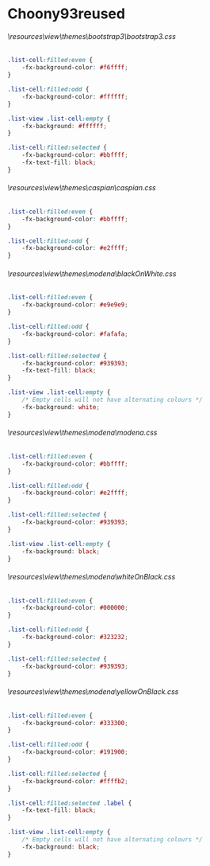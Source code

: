 # Choony93reused
###### \resources\view\themes\bootstrap3\bootstrap3.css
``` css
.list-cell:filled:even {
    -fx-background-color: #f6ffff;
}

.list-cell:filled:odd {
    -fx-background-color: #ffffff;
}

.list-view .list-cell:empty {
    -fx-background: #ffffff;
}

.list-cell:filled:selected {
    -fx-background-color: #bbffff;
	-fx-text-fill: black;
}
```
###### \resources\view\themes\caspian\caspian.css
``` css
.list-cell:filled:even {
    -fx-background-color: #bbffff;
}

.list-cell:filled:odd {
    -fx-background-color: #e2ffff;
}
```
###### \resources\view\themes\modena\blackOnWhite.css
``` css
.list-cell:filled:even {
    -fx-background-color: #e9e9e9;
}

.list-cell:filled:odd {
    -fx-background-color: #fafafa;
}

.list-cell:filled:selected {
    -fx-background-color: #939393;
	-fx-text-fill: black;
}

.list-view .list-cell:empty {
    /* Empty cells will not have alternating colours */
    -fx-background: white;
}

```
###### \resources\view\themes\modena\modena.css
``` css
.list-cell:filled:even {
    -fx-background-color: #bbffff;
}

.list-cell:filled:odd {
    -fx-background-color: #e2ffff;
}

.list-cell:filled:selected {
    -fx-background-color: #939393;
}

.list-view .list-cell:empty {
    -fx-background: black;
}
```
###### \resources\view\themes\modena\whiteOnBlack.css
``` css
.list-cell:filled:even {
    -fx-background-color: #000000;
}

.list-cell:filled:odd {
    -fx-background-color: #323232;
}

.list-cell:filled:selected {
    -fx-background-color: #939393;
}
```
###### \resources\view\themes\modena\yellowOnBlack.css
``` css
.list-cell:filled:even {
    -fx-background-color: #333300;
}

.list-cell:filled:odd {
    -fx-background-color: #191900;
}

.list-cell:filled:selected {
    -fx-background-color: #ffffb2;
}

.list-cell:filled:selected .label {
    -fx-text-fill: black;
}

.list-view .list-cell:empty {
    /* Empty cells will not have alternating colours */
    -fx-background: black;
}
```
